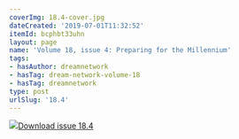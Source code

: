 ```yaml
---
coverImg: 18.4-cover.jpg
dateCreated: '2019-07-01T11:32:52'
itemId: bcphbt33uhn
layout: page
name: 'Volume 18, issue 4: Preparing for the Millennium'
tags:
- hasAuthor: dreamnetwork
- hasTag: dream-network-volume-18
- hasTag: dreamnetwork
type: post
urlSlug: '18.4'
---
```

<img class="card-journal-img" src="../images/18.4-rect.jpg"/><a href="../files/pdfs/Volume_18/18.4-Dream-Network-Vol-18-No-4.pdf" download="">Download issue 18.4</a>